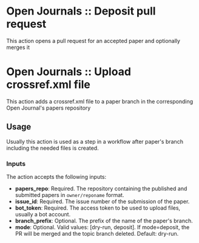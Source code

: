 # Open Journals :: Deposit pull request

This action opens a pull request for an accepted paper and optionally merges it


# Open Journals :: Upload crossref.xml file

This action adds a crossref.xml file to a paper branch in the corresponding Open Journal's papers repository

## Usage

Usually this action is used as a step in a workflow after paper's branch including the needed files is created.

### Inputs

The action accepts the following inputs:

- **papers_repo**: Required. The repository containing the published and submitted papers in `owner/reponame` format.
- **issue_id**: Required. The issue number of the submission of the paper.
- **bot_token**: Required. The access token to be used to upload files, usually a bot account.
- **branch_prefix**: Optional. The prefix of the name of the paper's branch.
- **mode**: Optional. Valid values: [dry-run, deposit]. If mode=deposit, the PR will be merged and the topic branch deleted. Default: dry-run.
